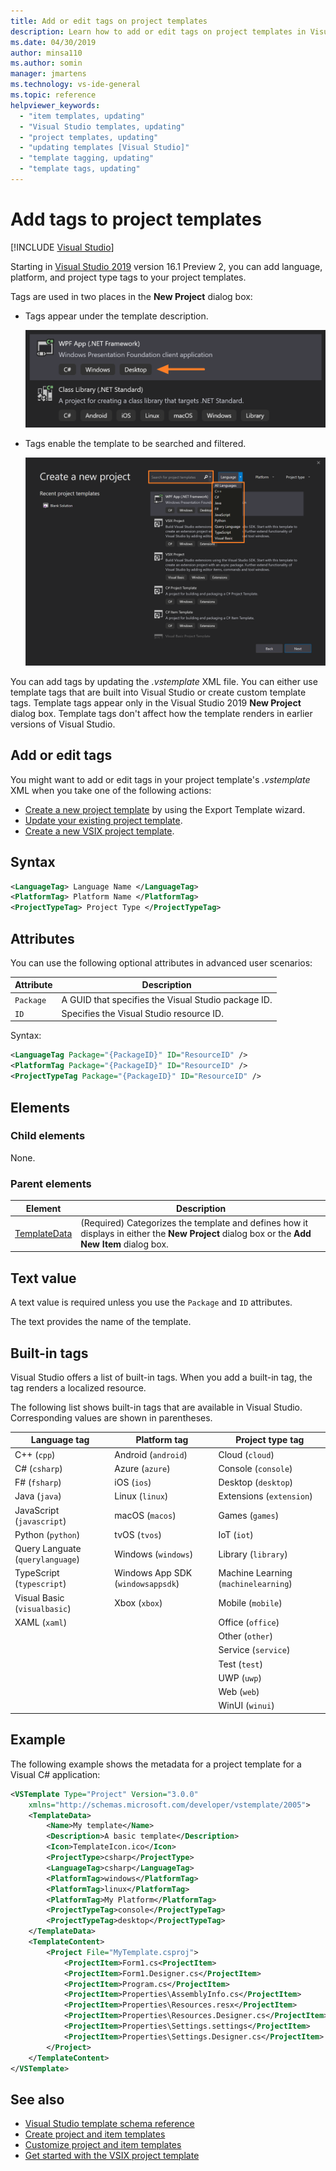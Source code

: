 ```yaml
---
title: Add or edit tags on project templates
description: Learn how to add or edit tags on project templates in Visual Studio.
ms.date: 04/30/2019
author: minsa110
ms.author: somin
manager: jmartens
ms.technology: vs-ide-general
ms.topic: reference
helpviewer_keywords:
  - "item templates, updating"
  - "Visual Studio templates, updating"
  - "project templates, updating"
  - "updating templates [Visual Studio]"
  - "template tagging, updating"
  - "template tags, updating"
---
```

# Add tags to project templates

 [!INCLUDE [Visual Studio](~/includes/applies-to-version/vs-windows-only.md)]

Starting in [Visual Studio 2019](https://visualstudio.microsoft.com/downloads/) version 16.1 Preview 2, you can add language, platform, and project type tags to your project templates. 

Tags are used in two places in the **New Project** dialog box:

- Tags appear under the template description.

   ![Project template with tags in the New Project dialog box](media/npd-item-with-template-tags.png)

- Tags enable the template to be searched and filtered.

   ![Search and filter in the New Project dialog box](media/npd-search-and-filter.png)

You can add tags by updating the *.vstemplate* XML file. You can either use template tags that are built into Visual Studio or create custom template tags. Template tags appear only in the Visual Studio 2019 **New Project** dialog box. Template tags don't affect how the template renders in earlier versions of Visual Studio.

## Add or edit tags

You might want to add or edit tags in your project template's *.vstemplate* XML when you take one of the following actions:

* [Create a new project template](how-to-create-project-templates.md) by using the Export Template wizard.
* [Update your existing project template](how-to-update-existing-templates.md).
* [Create a new VSIX project template](../extensibility/getting-started-with-the-vsix-project-template.md).

## Syntax

```xml
<LanguageTag> Language Name </LanguageTag>
<PlatformTag> Platform Name </PlatformTag>
<ProjectTypeTag> Project Type </ProjectTypeTag>
```

## Attributes

You can use the following optional attributes in advanced user scenarios:

|Attribute|Description|
|---------------|-----------------|
|`Package`|A GUID that specifies the Visual Studio package ID.|
|`ID`|Specifies the Visual Studio resource ID.|

Syntax:

```xml
<LanguageTag Package="{PackageID}" ID="ResourceID" />
<PlatformTag Package="{PackageID}" ID="ResourceID" />
<ProjectTypeTag Package="{PackageID}" ID="ResourceID" />
```

## Elements

### Child elements

None.

### Parent elements

|Element|Description|
|-------------|-----------------|
|[TemplateData](../extensibility/templatedata-element-visual-studio-templates.md)|(Required) Categorizes the template and defines how it displays in either the **New Project** dialog box or the **Add New Item** dialog box.|

## Text value

A text value is required unless you use the `Package` and `ID` attributes.

The text provides the name of the template.

## Built-in tags

Visual Studio offers a list of built-in tags. When you add a built-in tag, the tag renders a localized resource. 

The following list shows built-in tags that are available in Visual Studio. Corresponding values are shown in parentheses.

| Language tag | Platform tag | Project type tag |
| -- | -- | -- |
| C++ (`cpp`) | Android (`android`) | Cloud (`cloud`) |
| C# (`csharp`) | Azure (`azure`) | Console (`console`) |
| F# (`fsharp`) | iOS (`ios`) | Desktop (`desktop`) |
| Java (`java`) | Linux (`linux`) | Extensions (`extension`) |
| JavaScript (`javascript`) | macOS (`macos`) | Games (`games`) |
| Python (`python`) | tvOS (`tvos`) | IoT (`iot`) |
| Query Languate (`querylanguage`) | Windows (`windows`) | Library (`library`) |
| TypeScript (`typescript`) | Windows App SDK (`windowsappsdk`) | Machine Learning (`machinelearning`) |
| Visual Basic (`visualbasic`) | Xbox (`xbox`) | Mobile (`mobile`) |
| XAML (`xaml`) | | Office (`office`) |
| | | Other (`other`) |
| | | Service (`service`) |
| | | Test (`test`) |
| | | UWP (`uwp`) |
| | | Web (`web`) |
| | | WinUI (`winui`) |

## Example

The following example shows the metadata for a project template for a Visual C# application:

```xml
<VSTemplate Type="Project" Version="3.0.0"
    xmlns="http://schemas.microsoft.com/developer/vstemplate/2005">
    <TemplateData>
        <Name>My template</Name>
        <Description>A basic template</Description>
        <Icon>TemplateIcon.ico</Icon>
        <ProjectType>csharp</ProjectType>
        <LanguageTag>csharp</LanguageTag>
        <PlatformTag>windows</PlatformTag>
        <PlatformTag>linux</PlatformTag>
        <PlatformTag>My Platform</PlatformTag>
        <ProjectTypeTag>console</ProjectTypeTag>
        <ProjectTypeTag>desktop</ProjectTypeTag>
    </TemplateData>
    <TemplateContent>
        <Project File="MyTemplate.csproj">
            <ProjectItem>Form1.cs<ProjectItem>
            <ProjectItem>Form1.Designer.cs</ProjectItem>
            <ProjectItem>Program.cs</ProjectItem>
            <ProjectItem>Properties\AssemblyInfo.cs</ProjectItem>
            <ProjectItem>Properties\Resources.resx</ProjectItem>
            <ProjectItem>Properties\Resources.Designer.cs</ProjectItem>
            <ProjectItem>Properties\Settings.settings</ProjectItem>
            <ProjectItem>Properties\Settings.Designer.cs</ProjectItem>
        </Project>
    </TemplateContent>
</VSTemplate>
```

## See also

- [Visual Studio template schema reference](../extensibility/visual-studio-template-schema-reference.md)
- [Create project and item templates](creating-project-and-item-templates.md)
- [Customize project and item templates](customizing-project-and-item-templates.md)
- [Get started with the VSIX project template](../extensibility/getting-started-with-the-vsix-project-template.md)
